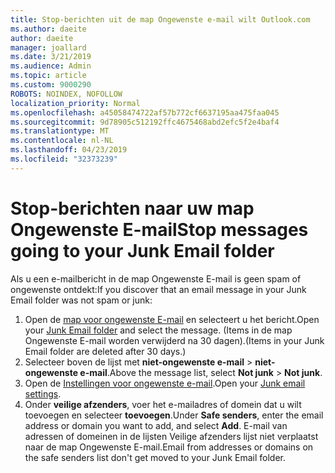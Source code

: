 ```yaml
---
title: Stop-berichten uit de map Ongewenste e-mail wilt Outlook.com
ms.author: daeite
author: daeite
manager: joallard
ms.date: 3/21/2019
ms.audience: Admin
ms.topic: article
ms.custom: 9000290
ROBOTS: NOINDEX, NOFOLLOW
localization_priority: Normal
ms.openlocfilehash: a45058474722af57b772cf6637195aa475faa045
ms.sourcegitcommit: 9d78905c512192ffc4675468abd2efc5f2e4baf4
ms.translationtype: MT
ms.contentlocale: nl-NL
ms.lasthandoff: 04/23/2019
ms.locfileid: "32373239"
---
```

# <a name="stop-messages-going-to-your-junk-email-folder"></a><span data-ttu-id="ebb06-102">Stop-berichten naar uw map Ongewenste E-mail</span><span class="sxs-lookup"><span data-stu-id="ebb06-102">Stop messages going to your Junk Email folder</span></span>

<span data-ttu-id="ebb06-103">Als u een e-mailbericht in de map Ongewenste E-mail is geen spam of ongewenste ontdekt:</span><span class="sxs-lookup"><span data-stu-id="ebb06-103">If you discover that an email message in your Junk Email folder was not spam or junk:</span></span>

1. <span data-ttu-id="ebb06-104">Open de [map voor ongewenste E-mail](https://outlook.live.com/mail/junkemail) en selecteert u het bericht.</span><span class="sxs-lookup"><span data-stu-id="ebb06-104">Open your [Junk Email folder](https://outlook.live.com/mail/junkemail) and select the message.</span></span> <span data-ttu-id="ebb06-105">(Items in de map Ongewenste E-mail worden verwijderd na 30 dagen).</span><span class="sxs-lookup"><span data-stu-id="ebb06-105">(Items in your Junk Email folder are deleted after 30 days.)</span></span>
1. <span data-ttu-id="ebb06-106">Selecteer boven de lijst met **niet-ongewenste e-mail** > **niet-ongewenste e-mail**.</span><span class="sxs-lookup"><span data-stu-id="ebb06-106">Above the message list, select **Not junk** > **Not junk**.</span></span>
1. <span data-ttu-id="ebb06-107">Open de [Instellingen voor ongewenste e-mail](https://go.microsoft.com/fwlink/?linkid=2035804).</span><span class="sxs-lookup"><span data-stu-id="ebb06-107">Open your [Junk email settings](https://go.microsoft.com/fwlink/?linkid=2035804).</span></span>
1. <span data-ttu-id="ebb06-108">Onder **veilige afzenders**, voer het e-mailadres of domein dat u wilt toevoegen en selecteer **toevoegen**.</span><span class="sxs-lookup"><span data-stu-id="ebb06-108">Under **Safe senders**, enter the email address or domain you want to add, and select **Add**.</span></span> <span data-ttu-id="ebb06-109">E-mail van adressen of domeinen in de lijsten Veilige afzenders lijst niet verplaatst naar de map Ongewenste E-mail.</span><span class="sxs-lookup"><span data-stu-id="ebb06-109">Email from addresses or domains on the safe senders list don't get moved to your Junk Email folder.</span></span>